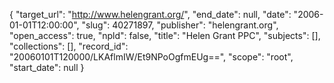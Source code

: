 {
  "target_url": "http://www.helengrant.org/", 
  "end_date": null, 
  "date": "2006-01-01T12:00:00", 
  "slug": 40271897, 
  "publisher": "helengrant.org", 
  "open_access": true, 
  "npld": false, 
  "title": "Helen Grant PPC", 
  "subjects": [], 
  "collections": [], 
  "record_id": "20060101T120000/LKAflmIW/Et9NPoOgfmEUg==", 
  "scope": "root", 
  "start_date": null
}

